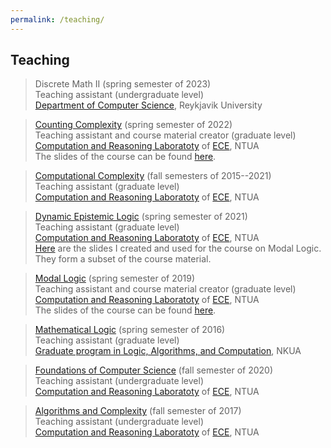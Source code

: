 ```yaml
---
permalink: /teaching/
---
```

## Teaching

> Discrete Math II (spring semester of 2023)  
> Teaching assistant (undergraduate level)  
> <A href="https://en.ru.is/st/dcs/">Department of Computer Science</A>, Reykjavik University  


> <A href="https://courses.corelab.ntua.gr/course/view.php?id=83">Counting Complexity</A> (spring semester of 2022)   
> Teaching assistant and course material creator (graduate level)  
> <A href="https://corelab.ntua.gr/">Computation and Reasoning Laboratoty</A> of <A href="https://www.ece.ntua.gr/en">ECE</A>, NTUA  
> The slides of the course can be found <A href="https://corefiles.corelab.ntua.gr/index.php/s/DeIVOO3w78TuL2z">here</A>.


> <A href="https://courses.corelab.ntua.gr/course/view.php?id=79">Computational Complexity</A> (fall semesters of 2015--2021)   
> Teaching assistant (graduate level)  
> <A href="https://corelab.ntua.gr/">Computation and Reasoning Laboratoty</A> of <A href="https://www.ece.ntua.gr/en">ECE</A>, NTUA 
 
 
> <A href="https://courses.corelab.ntua.gr/course/view.php?id=73">Dynamic Epistemic Logic</A> (spring semester of 2021)   
> Teaching assistant (graduate level)  
> <A href="https://corelab.ntua.gr/">Computation and Reasoning Laboratoty</A> of <A href="https://www.ece.ntua.gr/en">ECE</A>, NTUA  
> <A href="https://corefiles.corelab.ntua.gr/index.php/s/J9odxw54aLiRExi">Here</A> are the slides I created and used for the course on Modal Logic. They form a subset of the course material.


> <A href="https://courses.corelab.ntua.gr/course/view.php?id=41">Modal Logic</A> (spring semester of 2019)   
> Teaching assistant and course material creator (graduate level)  
> <A href="https://corelab.ntua.gr/">Computation and Reasoning Laboratoty</A> of <A href="https://www.ece.ntua.gr/en">ECE</A>, NTUA  
> The slides of the course can be found <A href="https://corefiles.corelab.ntua.gr/index.php/s/J9odxw54aLiRExi">here</A>.


> <A href="http://users.uop.gr/~ckoutras/Mathematical-Logic-mpla-2016.html">Mathematical Logic</A> (spring semester of 2016)   
> Teaching assistant (graduate level)  
> <A href="http://mpla.math.uoa.gr/en/">Graduate program in Logic, Algorithms, and Computation</A>, NKUA 


> <A href="https://courses.corelab.ntua.gr/course/view.php?id=30">Foundations of Computer Science</A> (fall semester of 2020)   
> Teaching assistant (undergraduate level)  
> <A href="https://corelab.ntua.gr/">Computation and Reasoning Laboratoty</A> of <A href="https://www.ece.ntua.gr/en">ECE</A>, NTUA 


> <A href="https://courses.corelab.ntua.gr/course/view.php?id=21">Algorithms and Complexity</A> (fall semester of 2017)   
> Teaching assistant (undergraduate level)  
> <A href="https://corelab.ntua.gr/">Computation and Reasoning Laboratoty</A> of <A href="https://www.ece.ntua.gr/en">ECE</A>, NTUA 









